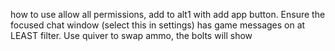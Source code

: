 how to use
allow all permissions, add to alt1 with add app button.
Ensure the focused chat window (select this in settings) has game messages on at LEAST filter. 
Use quiver to swap ammo, the bolts will show